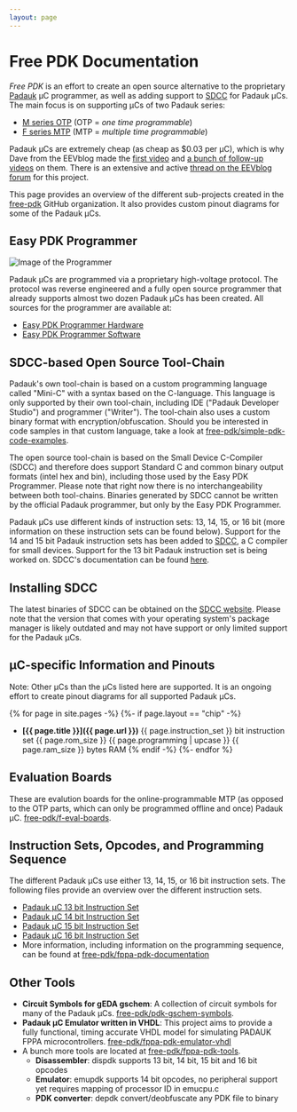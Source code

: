 ```yaml
---
layout: page
---
```


# Free PDK Documentation

*Free PDK* is an effort to create an open source alternative to the proprietary
[Padauk](http://www.padauk.com.tw/index_en.aspx) µC programmer,
as well as adding support to [SDCC](http://sdcc.sourceforge.net/) for Padauk µCs.
The main focus is on supporting µCs of two Padauk series:
- [M series OTP](http://www.padauk.com.tw/en/product/index.aspx?kind=41) (OTP = *one time programmable*)
- [F series MTP](http://www.padauk.com.tw/en/product/index.aspx?kind=42) (MTP = *multiple time programmable*)

Padauk µCs are extremely cheap (as cheap as $0.03 per µC), which is why
Dave from the EEVblog made the [first video](https://youtu.be/VYhAGnsnO7w)
and [a bunch of follow-up videos](https://www.youtube.com/watch?v=r45r4rV5JOI&list=PLvOlSehNtuHsiF93KOLoF1KAHArmIW9lC) on them.
There is an extensive and active
[thread on the EEVblog forum](http://eevblog.com/forum/blog/eevblog-1144-padauk-programmer-reverse-engineering/)
for this project.

This page provides an overview of the different sub-projects created in the [free-pdk](https://github.com/free-pdk)
GitHub organization. It also provides custom pinout diagrams for some of the Padauk µCs.

## Easy PDK Programmer

![Image of the Programmer](https://github.com/free-pdk/easy-pdk-programmer-hardware/blob/master/easypdkprogrammer.jpg?raw=true)

Padauk µCs are programmed via a proprietary high-voltage protocol.
The protocol was reverse engineered and a fully open source programmer that already supports almost two dozen Padauk µCs has been created.
All sources for the programmer are available at:

- [Easy PDK Programmer Hardware](https://github.com/free-pdk/easy-pdk-programmer-hardware)
- [Easy PDK Programmer Software](https://github.com/free-pdk/easy-pdk-programmer-software)

## SDCC-based Open Source Tool-Chain

Padauk's own tool-chain is based on a custom programming language called "Mini-C" with a syntax based on the C-language. This language is only supported by their own tool-chain, including IDE ("Padauk Developer Studio") and programmer ("Writer"). The tool-chain also uses a custom binary format with encryption/obfuscation. Should you be interested in code samples in that custom language, take a look at [free-pdk/simple-pdk-code-examples](https://github.com/free-pdk/simple-pdk-code-examples).

The open source tool-chain is based on the Small Device C-Compiler (SDCC) and therefore does support Standard C and common binary output formats (intel hex and bin), including those used by the Easy PDK Programmer. Please note that right now there is no interchangeability between both tool-chains. Binaries generated by SDCC cannot be written by the official Padauk programmer, but only by the Easy PDK Programmer.

Padauk µCs use different kinds of instruction sets: 13, 14, 15, or 16 bit
(more information on these instruction sets can be found below).
Support for the 14 and 15 bit Padauk instruction sets has been added to
[SDCC](http://sdcc.sourceforge.net/), a C compiler for small devices.
Support for the 13 bit Padauk instruction set is being worked on.
SDCC's documentation can be found [here](http://sdcc.sourceforge.net/doc/sdccman.pdf).

## Installing SDCC

The latest binaries of SDCC can be obtained on the [SDCC website](http://sdcc.sourceforge.net/). Please note that the version that comes with your operating system's package manager is likely outdated and may not have support or only limited support for the Padauk µCs. 

## µC-specific Information and Pinouts

Note: Other µCs than the µCs listed here are supported.
It is an ongoing effort to create pinout diagrams for all supported Padauk µCs.

{% for page in site.pages -%}
{%- if page.layout == "chip" -%}
- **[{{ page.title }}]({{ page.url }})**
  <span class="badge">{{ page.instruction_set }} bit instruction set</span>
  <span class="badge">{{ page.rom_size }} {{ page.programming | upcase }}</span>
  <span class="badge">{{ page.ram_size }} bytes RAM</span>
{% endif -%}
{%- endfor %}

## Evaluation Boards

These are evalution boards for the online-programmable MTP (as opposed to the OTP parts, which can only be programmed offline and once) Padauk µC.
[free-pdk/f-eval-boards](https://github.com/free-pdk/f-eval-boards).

## Instruction Sets, Opcodes, and Programming Sequence

The different Padauk µCs use either 13, 14, 15, or 16 bit instruction sets.
The following files provide an overview over the different instruction sets.

- [Padauk µC 13 bit Instruction Set](PADAUK_FPPA_13_bit_instruction_set.html)
- [Padauk µC 14 bit Instruction Set](PADAUK_FPPA_14_bit_instruction_set.html)
- [Padauk µC 15 bit Instruction Set](PADAUK_FPPA_15_bit_instruction_set.html)
- [Padauk µC 16 bit Instruction Set](PADAUK_FPPA_16_bit_instruction_set.html)
- More information, including information on the programming sequence, can be found at
  [free-pdk/fppa-pdk-documentation](https://github.com/free-pdk/fppa-pdk-documentation)

## Other Tools

- **Circuit Symbols for gEDA gschem**:
  A collection of circuit symbols for many of the Padauk µCs.
  [free-pdk/pdk-gschem-symbols](https://github.com/free-pdk/pdk-gschem-symbols).
- **Padauk µC Emulator written in VHDL**:
  This project aims to provide a fully functional, timing accurate VHDL model for simulating PADAUK FPPA microcontrollers.
  [free-pdk/fppa-pdk-emulator-vhdl](https://github.com/free-pdk/fppa-pdk-emulator-vhdl)
- A bunch more tools are located at
  [free-pdk/fppa-pdk-tools](https://github.com/free-pdk/fppa-pdk-tools).
  - **Disassembler**: dispdk supports 13 bit, 14 bit, 15 bit and 16 bit opcodes
  - **Emulator**: emupdk supports 14 bit opcodes, no peripheral support yet requires mapping of processor ID in emucpu.c
  - **PDK converter**: depdk convert/deobfuscate any PDK file to binary
